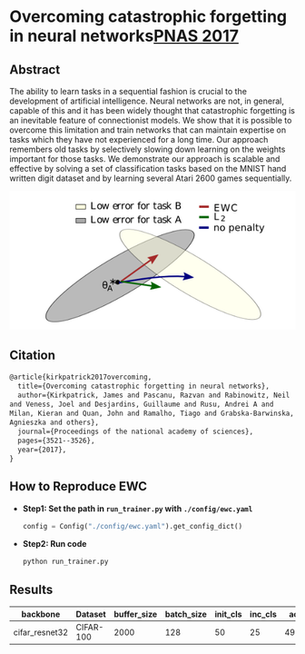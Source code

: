 # Overcoming catastrophic forgetting in neural networks[PNAS 2017]()

## Abstract
The ability to learn tasks in a sequential fashion is crucial to the development of artificial intelligence. Neural networks are not, in general, capable of this and it has been widely thought that catastrophic forgetting is an inevitable feature of connectionist models. We show that it is possible to overcome this limitation and train networks that can maintain expertise on tasks which they have not experienced for a long time. Our approach remembers old tasks by selectively slowing down learning on the weights important for those tasks. We demonstrate our approach is scalable and effective by solving a set of classification tasks based on the MNIST hand written digit dataset and by learning several Atari 2600 games sequentially.

![EWC](../../resources/imgs/EWC.png)


## Citation
```
@article{kirkpatrick2017overcoming,
  title={Overcoming catastrophic forgetting in neural networks},
  author={Kirkpatrick, James and Pascanu, Razvan and Rabinowitz, Neil and Veness, Joel and Desjardins, Guillaume and Rusu, Andrei A and Milan, Kieran and Quan, John and Ramalho, Tiago and Grabska-Barwinska, Agnieszka and others},
  journal={Proceedings of the national academy of sciences},
  pages={3521--3526},
  year={2017},
}
```

## How to Reproduce EWC

- **Step1: Set the path in `run_trainer.py` with `./config/ewc.yaml`**
    ```python
    config = Config("./config/ewc.yaml").get_config_dict()
    ```
- **Step2: Run code**
    ```python
    python run_trainer.py
    ```


## Results


|backbone | Dataset | buffer_size | batch_size | init_cls | inc_cls | acc|
| --- | --- | --- | --- | --- | --- | --- | 
| cifar_resnet32|  CIFAR-100 | 2000 | 128 | 50 | 25 | 49.75 | 